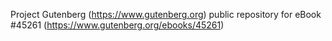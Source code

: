 Project Gutenberg (https://www.gutenberg.org) public repository for eBook #45261 (https://www.gutenberg.org/ebooks/45261)
